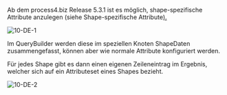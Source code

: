
Ab dem process4.biz Release 5.3.1 ist es möglich, shape-spezifische
Attribute anzulegen (siehe Shape-spezifische
Attribute[).](http://www.prohttp//www.process4.biz/HelpContent/540/mod-hand/de/)

![10-DE-1](//images.ctfassets.net/6mz8d8cle1nl/2LWPfc7oZaEwgMuouoaqKk/27784392b3abbae6b4c81041855f0515/10-DE-1.png)

Im QueryBuilder werden diese im speziellen Knoten ShapeDaten
zusammengefasst, können aber wie normale Attribute konfiguriert werden.

Für jedes Shape gibt es dann einen eigenen Zeileneintrag im Ergebnis,
welcher sich auf ein Attributeset eines Shapes bezieht.

![10-DE-2](//images.ctfassets.net/6mz8d8cle1nl/oUiGancWxa2miKUe2IecA/9a7eec0e9c8b9d19a5b73ed5674823a2/10-DE-2.png)

